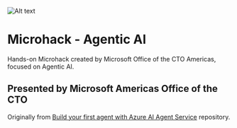 ![Alt text](docs/Microhack%20OCTO%20logo.png "Microsoft Americas Office of the CTO")

# Microhack - Agentic AI
Hands-on Microhack created by Microsoft Office of the CTO Americas, focused on Agentic AI.

## Presented by Microsoft Americas Office of the CTO

Originally from [Build your first agent with Azure AI Agent Service](https://github.com/microsoft/build-your-first-agent-with-azure-ai-agent-service-workshop) repository.